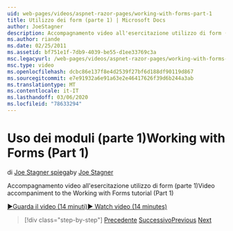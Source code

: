 ```yaml
---
uid: web-pages/videos/aspnet-razor-pages/working-with-forms-part-1
title: Utilizzo dei form (parte 1) | Microsoft Docs
author: JoeStagner
description: Accompagnamento video all'esercitazione utilizzo di form (parte 1)
ms.author: riande
ms.date: 02/25/2011
ms.assetid: bf751e1f-7db9-4039-be55-d1ee33769c3a
msc.legacyurl: /web-pages/videos/aspnet-razor-pages/working-with-forms-part-1
msc.type: video
ms.openlocfilehash: dcbc86e137f8e4d2539f27bf6d188df90119d867
ms.sourcegitcommit: e7e91932a6e91a63e2e46417626f39d6b244a3ab
ms.translationtype: MT
ms.contentlocale: it-IT
ms.lasthandoff: 03/06/2020
ms.locfileid: "78633294"
---
```

# <a name="working-with-forms-part-1"></a><span data-ttu-id="a7ccb-103">Uso dei moduli (parte 1)</span><span class="sxs-lookup"><span data-stu-id="a7ccb-103">Working with Forms (Part 1)</span></span>

<span data-ttu-id="a7ccb-104">di [Joe Stagner spiega](https://github.com/JoeStagner)</span><span class="sxs-lookup"><span data-stu-id="a7ccb-104">by [Joe Stagner](https://github.com/JoeStagner)</span></span>

<span data-ttu-id="a7ccb-105">Accompagnamento video all'esercitazione utilizzo di form (parte 1)</span><span class="sxs-lookup"><span data-stu-id="a7ccb-105">Video accompaniment to the Working with Forms tutorial (Part 1)</span></span>

<span data-ttu-id="a7ccb-106">[&#9654;Guarda il video (14 minuti)](https://channel9.msdn.com/Blogs/ASP-NET-Site-Videos/working-with-forms-(part-1))</span><span class="sxs-lookup"><span data-stu-id="a7ccb-106">[&#9654; Watch video (14 minutes)](https://channel9.msdn.com/Blogs/ASP-NET-Site-Videos/working-with-forms-(part-1))</span></span>

> [!div class="step-by-step"]
> <span data-ttu-id="a7ccb-107">[Precedente](creating-a-consistent-look-part-2.md)
> [Successivo](working-with-forms-part-2.md)</span><span class="sxs-lookup"><span data-stu-id="a7ccb-107">[Previous](creating-a-consistent-look-part-2.md)
[Next](working-with-forms-part-2.md)</span></span>
